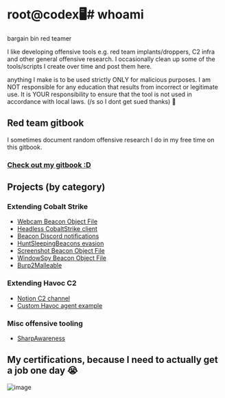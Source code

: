 # root@codex🖥️# whoami

bargain bin red teamer

I like developing offensive tools e.g. red team implants/droppers, C2 infra and other general offensive research. I occasionally clean up some of the tools/scripts I create over time and post them here.

anything I make is to be used strictly ONLY for malicious purposes. I am NOT responsible for any education that results from incorrect or legitimate use. It is YOUR responsibility to ensure that the tool is not used in accordance with local laws. (/s so I dont get sued thanks) 🤡

## Red team gitbook
I sometimes document random offensive research I do in my free time on this gitbook.
### [Check out my gitbook :D](https://codex-7.gitbook.io/codexs-terminal-window/)

## Projects (by category)
### Extending Cobalt Strike
* [Webcam Beacon Object File](https://github.com/CodeXTF2/WebcamBOF)
* [Headless CobaltStrike client](https://github.com/CodeXTF2/cobaltstrike-headless)
* [Beacon Discord notifications](https://github.com/CodeXTF2/beacon_notify_discordhook)
* [HuntSleepingBeacons evasion](https://github.com/CodeXTF2/BusySleepBeacon)
* [Screenshot Beacon Object File](https://github.com/CodeXTF2/ScreenshotBOF)
* [WindowSpy Beacon Object File](https://github.com/CodeXTF2/WindowSpy)
* [Burp2Malleable](https://github.com/CodeXTF2/Burp2Malleable)

### Extending Havoc C2
* [Notion C2 channel](https://github.com/CodeXTF2/HavocNotion)
* [Custom Havoc agent example](https://github.com/CodeXTF2/PyHmmm)

### Misc offensive tooling
* [SharpAwareness](https://github.com/CodeXTF2/SharpAwareness)

## My certifications, because I need to actually get a job one day 😭
![image]([https://github.com/user-attachments/assets/1e68154a-4344-4ea7-b32b-211043631a0e](https://codex-7.gitbook.io/~gitbook/image?url=https%3A%2F%2F3005128937-files.gitbook.io%2F%7E%2Ffiles%2Fv0%2Fb%2Fgitbook-x-prod.appspot.com%2Fo%2Fspaces%252F7fGnUKow1kUWdcf20IE0%252Fuploads%252F01OJUEMgNmtA1ucvsN3F%252Fimage.png%3Falt%3Dmedia%26token%3Daf034b66-490b-49bf-be95-61c8a66f38ad&width=768&dpr=1&quality=100&sign=1a5451a&sv=2))

